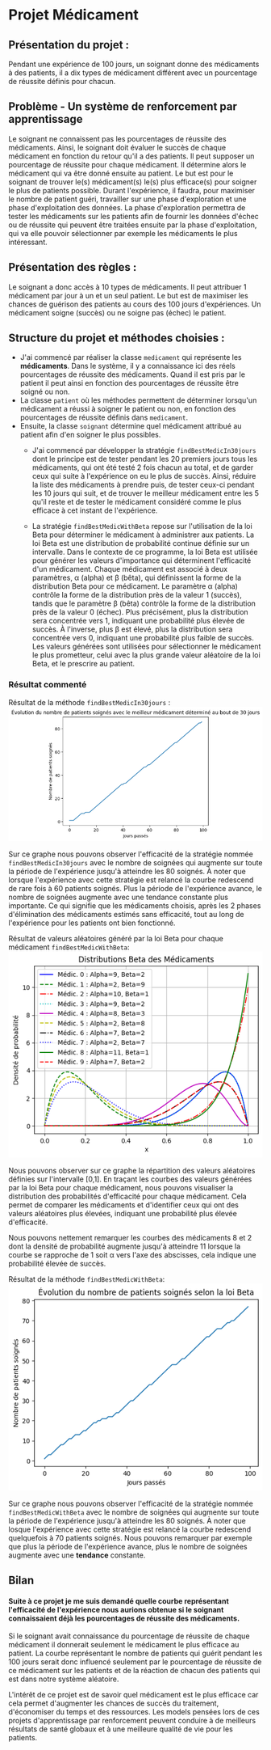 # Projet Médicament

## Présentation du projet :

Pendant une expérience de 100 jours,  un soignant donne des médicaments à des patients, il a dix types de médicament différent avec un pourcentage de réussite définis pour chacun.  

## Problème - Un système de renforcement par apprentissage

Le soignant ne connaissent pas les pourcentages de réussite des médicaments. Ainsi, le soignant doit évaluer le succès de chaque médicament en fonction du retour qu'il a des patients. Il peut supposer un pourcentage de réussite pour chaque médicament. Il détermine alors le médicament qui va être donné ensuite au patient. Le but est pour le soignant de trouver le(s) médicament(s) le(s) plus efficace(s) pour soigner le plus de patients possible. Durant l'expérience, il faudra, pour maximiser le nombre de patient guéri, travailler sur une phase d'exploration et une phase d'exploitation des données. La phase d'exploration permettra de tester les médicaments sur les patients afin de fournir les données d'échec ou de réussite qui peuvent être traitées ensuite par la phase d'exploitation, qui va elle pouvoir sélectionner par exemple les médicaments le plus intéressant.

## Présentation des règles :

Le soignant a donc accès à 10 types de médicaments. Il peut attribuer 1 médicament par jour à un et un seul patient. Le but est de maximiser les chances de guérison des patients au cours des 100 jours d'expériences. Un médicament soigne (succès) ou ne soigne pas (échec) le patient.

## Structure du projet et méthodes choisies :

- J'ai commencé par réaliser la classe ```medicament``` qui représente les **médicaments**. Dans le système, il y a connaissance ici des réels pourcentages de réussite des médicaments. Quand il est pris par le patient il peut ainsi en fonction des pourcentages de réussite être soigné ou non.
- La classe ```patient``` où les méthodes permettent de déterminer lorsqu'un médicament a réussi à soigner le patient ou non, en fonction des pourcentages de réussite définis dans ```medicament```. 
- Ensuite, la classe ```soignant``` détermine quel médicament attribué au patient afin d'en soigner le plus possibles.
	- J'ai commencé par développer la stratégie ```findBestMedicIn30jours``` dont le principe est de tester pendant les 20 premiers jours tous les médicaments, qui ont été testé 2 fois chacun au total, et de garder ceux qui suite à l'expérience on eu le plus de succès. Ainsi, réduire la liste des médicaments à prendre puis, de tester ceux-ci pendant les 10 jours qui suit, et de trouver le meilleur médicament entre les 5 qu'il reste et de tester le médicament considéré comme le plus efficace à cet instant de l'expérience.

	- La stratégie ```findBestMedicWithBeta``` repose sur l'utilisation de la loi Beta pour déterminer le médicament à administrer aux patients. La loi Beta est une distribution de probabilité continue définie sur un intervalle.
	Dans le contexte de ce programme, la loi Beta est utilisée pour générer les valeurs d'importance qui déterminent l'efficacité d'un médicament. Chaque médicament est associé à deux paramètres, α (alpha) et β (bêta), qui définissent la forme de la distribution Beta pour ce médicament. Le paramètre α (alpha) contrôle la forme de la distribution près de la valeur 1 (succès), tandis que le paramètre β (bêta) contrôle la forme de la distribution près de la valeur 0 (échec). Plus précisément,  plus la distribution sera concentrée vers 1, indiquant une probabilité plus élevée de succès. À l'inverse, plus β est élevé, plus la distribution sera concentrée vers 0, indiquant une probabilité plus faible de succès. Les valeurs générées sont utilisées pour sélectionner le médicament le plus prometteur, celui avec la plus grande valeur aléatoire de la loi Beta, et le prescrire au patient.

### Résultat commenté

Résultat de la méthode ```findBestMedicIn30jours``` :
![Graphe au bout de 30 jours](graphe30jours.png)

Sur ce graphe nous pouvons observer l'efficacité de la stratégie nommée ```findBestMedicIn30jours``` avec le nombre de soignées qui augmente sur toute la période de l'expérience jusqu'à atteindre les 80 soignés. À noter que lorsque l'expérience avec cette stratégie est relancé la courbe redescend de rare fois à 60 patients soignés. Plus la période de l'expérience avance, le nombre de soignées augmente avec une tendance constante plus importante. Ce qui signifie que les médicaments choisis, après les 2 phases d'élimination des médicaments estimés sans efficacité, tout au long de l'expérience pour les patients ont bien fonctionné.

Résultat de valeurs aléatoires généré par la loi Beta pour chaque médicament ```findBestMedicWithBeta```:
![Graphe chaque médicament selon la loi Beta](distribBetas.png)

Nous pouvons observer sur ce graphe la répartition des valeurs aléatoires définies sur l'intervalle [0,1]. En traçant les courbes des valeurs générées par la loi Beta pour chaque médicament, nous pouvons visualiser la distribution des probabilités d'efficacité pour chaque médicament. Cela permet de comparer les médicaments et d'identifier ceux qui ont des valeurs aléatoires plus élevées, indiquant une probabilité plus élevée d'efficacité.

Nous pouvons nettement remarquer les courbes des médicaments 8 et 2 dont la densité de probabilité augmente jusqu'à atteindre 11 lorsque la courbe se rapproche de 1 soit α vers l'axe des abscisses, cela indique une probabilité élevée de succès.

Résultat de la méthode ```findBestMedicWithBeta```:
![Graphe avec la loi Beta](grapheLoiBeta.png)

Sur ce graphe nous pouvons observer l'efficacité de la stratégie nommée ```findBestMedicWithBeta``` avec le nombre de soignées qui augmente sur toute la période de l'expérience jusqu'à atteindre les 80 soignés. À noter que losque l'expérience avec cette stratégie est relancé la courbe redescend quelquefois à 70 patients soignés. Nous pouvons remarquer par exemple que plus la période de l'expérience avance, plus le nombre de soignées augmente avec une **tendance** constante.

## Bilan

#### Suite à ce projet je me suis demandé quelle courbe représentant l'efficacité de l'expérience nous aurions obtenue si le soignant connaissaient déjà les pourcentages de réussite des médicaments.

Si le soignant avait connaissance du pourcentage de réussite de chaque médicament il donnerait seulement le médicament le plus efficace au patient. La courbe représentant le nombre de patients qui guérit pendant les 100 jours serait donc influencé seulement par le pourcentage de réussite de ce médicament sur les patients et de la réaction de chacun des patients qui est dans notre système aléatoire.

L'intérêt de ce projet est de savoir quel médicament est le plus efficace car cela permet d'augmenter les chances de succès du traitement, d'économiser du temps et des ressources. Les models pensées lors de ces projets d'apprentissage par renforcement peuvent conduire à de meilleurs résultats de santé globaux et à une meilleure qualité de vie pour les patients.